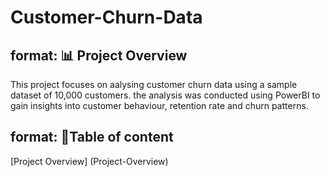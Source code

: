 # Customer-Churn-Data

## format: 📊 Project Overview
This project focuses on aalysing customer churn data using a sample dataset of 10,000 customers. the analysis was conducted using PowerBI to gain insights into customer behaviour, retention rate and churn patterns. 

## format: 📑Table of content 
[Project Overview]
(Project-Overview)
